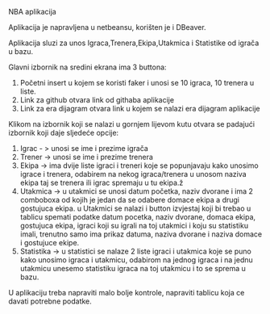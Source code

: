 NBA aplikacija

Aplikacija je napravljena u netbeansu, korišten je i DBeaver.

Aplikacija sluzi za unos Igraca,Trenera,Ekipa,Utakmica i Statistike od igrača u bazu.

Glavni izbornik na sredini ekrana ima 3 buttona:
  1. Početni insert u kojem se koristi faker i unosi se 10 igraca, 10 trenera u liste.
  2. Link za github otvara link od githaba aplikacije
  3. Link za era dijagram otvara link u kojem se nalazi era dijagram aplikacije

Klikom na izbornik koji se nalazi u gornjem lijevom kutu otvara se padajući izbornik
koji daje sljedeće opcije:
  1. Igrac - > unosi se ime i prezime igrača
  2. Trener -> unosi se ime i prezime trenera
  3. Ekipa -> ima dvije liste igraci i treneri koje se popunjavaju kako unosimo
    igrace i trenera, odabirem na nekog igraca/trenera u unosom naziva ekipa taj se 
    trenera ili igrac spremaju u tu ekipa.ž
  4. Utakmica -> u utakmici se unosi datum početka, naziv dvorane i ima 2 comboboxa od 
    kojih je jedan da se odabere domace ekipa a drugi gostujuca ekipa.
    u Utakmici se nalazi i button izvjestaj koji bi trebao u tablicu spemati podatke datum 
    pocetka, naziv dvorane, domaca ekipa, gostujuca ekipa, igraci koji su igrali na toj utakmici i
    koju su statistiku imali, trenutno samo ima prikaz datuma, naziva dvorane i naziva domace i gostujuce
    ekipe.
  5. Statistika -> u statistici se nalaze 2 liste igraci i utakmica koje se puno kako unosimo igraca i
    utakmicu, odabirom na jednog igraca i na jednu utakmicu unesemo statistiku igraca na toj 
    utakmicu i to se sprema u bazu.
    
  U aplikaciju treba napraviti malo bolje kontrole, napraviti tablicu koja ce davati potrebne podatke.



